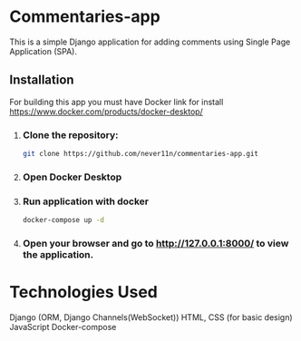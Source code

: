 # Commentaries-app
This is a simple Django application for adding comments using Single Page Application (SPA).

## Installation
For building this app you must have Docker
link for install
https://www.docker.com/products/docker-desktop/

1. ### Clone the repository:

   ```bash
   git clone https://github.com/never11n/commentaries-app.git
   ```
2. ### Open Docker Desktop
3. ### Run application with docker
   ```bash
   docker-compose up -d
   ```
4. ### Open your browser and go to http://127.0.0.1:8000/ to view the application.
   
# Technologies Used
Django (ORM, Django Channels(WebSocket))
HTML, CSS (for basic design)
JavaScript
Docker-compose

   
